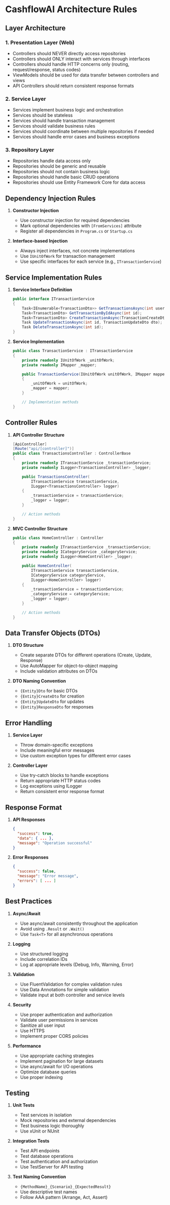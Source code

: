 # CashflowAI Architecture Rules

## Layer Architecture

### 1. Presentation Layer (Web)

- Controllers should NEVER directly access repositories
- Controllers should ONLY interact with services through interfaces
- Controllers should handle HTTP concerns only (routing, request/response, status codes)
- ViewModels should be used for data transfer between controllers and views
- API Controllers should return consistent response formats

### 2. Service Layer

- Services implement business logic and orchestration
- Services should be stateless
- Services should handle transaction management
- Services should validate business rules
- Services should coordinate between multiple repositories if needed
- Services should handle error cases and business exceptions

### 3. Repository Layer

- Repositories handle data access only
- Repositories should be generic and reusable
- Repositories should not contain business logic
- Repositories should handle basic CRUD operations
- Repositories should use Entity Framework Core for data access

## Dependency Injection Rules

1. **Constructor Injection**

   - Use constructor injection for required dependencies
   - Mark optional dependencies with `[FromServices]` attribute
   - Register all dependencies in `Program.cs` or `Startup.cs`

2. **Interface-based Injection**
   - Always inject interfaces, not concrete implementations
   - Use `IUnitOfWork` for transaction management
   - Use specific interfaces for each service (e.g., `ITransactionService`)

## Service Implementation Rules

1. **Service Interface Definition**

   ```csharp
   public interface ITransactionService
   {
       Task<IEnumerable<TransactionDto>> GetTransactionsAsync(int userId);
       Task<TransactionDto> GetTransactionByIdAsync(int id);
       Task<TransactionDto> CreateTransactionAsync(TransactionCreateDto dto);
       Task UpdateTransactionAsync(int id, TransactionUpdateDto dto);
       Task DeleteTransactionAsync(int id);
   }
   ```

2. **Service Implementation**

   ```csharp
   public class TransactionService : ITransactionService
   {
       private readonly IUnitOfWork _unitOfWork;
       private readonly IMapper _mapper;

       public TransactionService(IUnitOfWork unitOfWork, IMapper mapper)
       {
           _unitOfWork = unitOfWork;
           _mapper = mapper;
       }

       // Implementation methods
   }
   ```

## Controller Rules

1. **API Controller Structure**

   ```csharp
   [ApiController]
   [Route("api/[controller]")]
   public class TransactionsController : ControllerBase
   {
       private readonly ITransactionService _transactionService;
       private readonly ILogger<TransactionsController> _logger;

       public TransactionsController(
           ITransactionService transactionService,
           ILogger<TransactionsController> logger)
       {
           _transactionService = transactionService;
           _logger = logger;
       }

       // Action methods
   }
   ```

2. **MVC Controller Structure**

   ```csharp
   public class HomeController : Controller
   {
       private readonly ITransactionService _transactionService;
       private readonly ICategoryService _categoryService;
       private readonly ILogger<HomeController> _logger;

       public HomeController(
           ITransactionService transactionService,
           ICategoryService categoryService,
           ILogger<HomeController> logger)
       {
           _transactionService = transactionService;
           _categoryService = categoryService;
           _logger = logger;
       }

       // Action methods
   }
   ```

## Data Transfer Objects (DTOs)

1. **DTO Structure**

   - Create separate DTOs for different operations (Create, Update, Response)
   - Use AutoMapper for object-to-object mapping
   - Include validation attributes on DTOs

2. **DTO Naming Convention**
   - `{Entity}Dto` for basic DTOs
   - `{Entity}CreateDto` for creation
   - `{Entity}UpdateDto` for updates
   - `{Entity}ResponseDto` for responses

## Error Handling

1. **Service Layer**

   - Throw domain-specific exceptions
   - Include meaningful error messages
   - Use custom exception types for different error cases

2. **Controller Layer**
   - Use try-catch blocks to handle exceptions
   - Return appropriate HTTP status codes
   - Log exceptions using ILogger
   - Return consistent error response format

## Response Format

1. **API Responses**

   ```json
   {
     "success": true,
     "data": { ... },
     "message": "Operation successful"
   }
   ```

2. **Error Responses**
   ```json
   {
     "success": false,
     "message": "Error message",
     "errors": [ ... ]
   }
   ```

## Best Practices

1. **Async/Await**

   - Use async/await consistently throughout the application
   - Avoid using `.Result` or `.Wait()`
   - Use `Task<T>` for all asynchronous operations

2. **Logging**

   - Use structured logging
   - Include correlation IDs
   - Log at appropriate levels (Debug, Info, Warning, Error)

3. **Validation**

   - Use FluentValidation for complex validation rules
   - Use Data Annotations for simple validation
   - Validate input at both controller and service levels

4. **Security**

   - Use proper authentication and authorization
   - Validate user permissions in services
   - Sanitize all user input
   - Use HTTPS
   - Implement proper CORS policies

5. **Performance**
   - Use appropriate caching strategies
   - Implement pagination for large datasets
   - Use async/await for I/O operations
   - Optimize database queries
   - Use proper indexing

## Testing

1. **Unit Tests**

   - Test services in isolation
   - Mock repositories and external dependencies
   - Test business logic thoroughly
   - Use xUnit or NUnit

2. **Integration Tests**

   - Test API endpoints
   - Test database operations
   - Test authentication and authorization
   - Use TestServer for API testing

3. **Test Naming Convention**
   - `{MethodName}_{Scenario}_{ExpectedResult}`
   - Use descriptive test names
   - Follow AAA pattern (Arrange, Act, Assert)
